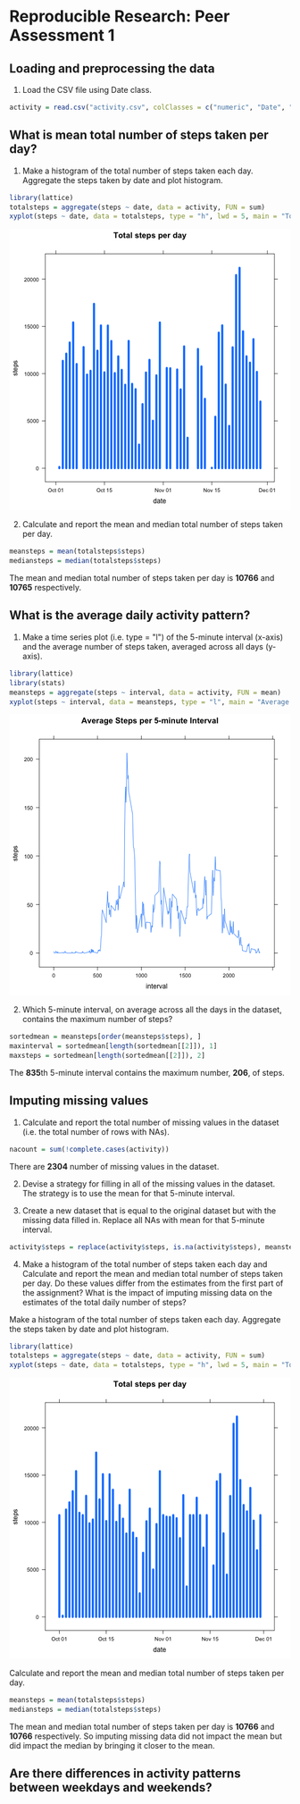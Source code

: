 # Reproducible Research: Peer Assessment 1


## Loading and preprocessing the data

1. Load the CSV file using Date class.

  
  ```r
  activity = read.csv("activity.csv", colClasses = c("numeric", "Date", "numeric"))
  ```


## What is mean total number of steps taken per day?

1. Make a histogram of the total number of steps taken each day. 
Aggregate the steps taken by date and plot histogram.
  
  ```r
  library(lattice)
  totalsteps = aggregate(steps ~ date, data = activity, FUN = sum)
  xyplot(steps ~ date, data = totalsteps, type = "h", lwd = 5, main = "Total steps per day")
  ```
  
  ![plot of chunk histogram1](figure/histogram1.png) 


2. Calculate and report the mean and median total number of steps taken per day.
  
  ```r
  meansteps = mean(totalsteps$steps)
  mediansteps = median(totalsteps$steps)
  ```


  The mean and median total number of steps taken per day is **10766** and **10765** respectively.

## What is the average daily activity pattern?

1. Make a time series plot (i.e. type = "l") of the 5-minute interval (x-axis) and the average number of steps taken, averaged across all days (y-axis).
  
  ```r
  library(lattice)
  library(stats)
  meansteps = aggregate(steps ~ interval, data = activity, FUN = mean)
  xyplot(steps ~ interval, data = meansteps, type = "l", main = "Average Steps per 5-minute Interval")
  ```
  
  ![plot of chunk timeseriesplot](figure/timeseriesplot.png) 


2. Which 5-minute interval, on average across all the days in the dataset, contains the maximum number of steps?

  
  ```r
  sortedmean = meansteps[order(meansteps$steps), ]
  maxinterval = sortedmean[length(sortedmean[[2]]), 1]
  maxsteps = sortedmean[length(sortedmean[[2]]), 2]
  ```

  
  The **835**th 5-minute interval contains the maximum number, **206**, of steps.

## Imputing missing values

1. Calculate and report the total number of missing values in the dataset (i.e. the total number of rows with NAs).

  
  ```r
  nacount = sum(!complete.cases(activity))
  ```

  There are **2304** number of missing values in the dataset.
  
2. Devise a strategy for filling in all of the missing values in the dataset. The strategy is to use the mean for that 5-minute interval.

3. Create a new dataset that is equal to the original dataset but with the missing data filled in.
  Replace all NAs with mean for that 5-minute interval.
  
  
  ```r
  activity$steps = replace(activity$steps, is.na(activity$steps), meansteps$steps)
  ```

4. Make a histogram of the total number of steps taken each day and Calculate and report the mean and median total number of steps taken per day. Do these values differ from the estimates from the first part of the assignment? What is the impact of imputing missing data on the estimates of the total daily number of steps?

  Make a histogram of the total number of steps taken each day. 
  Aggregate the steps taken by date and plot histogram.
  
  ```r
  library(lattice)
  totalsteps = aggregate(steps ~ date, data = activity, FUN = sum)
  xyplot(steps ~ date, data = totalsteps, type = "h", lwd = 5, main = "Total steps per day")
  ```
  
  ![plot of chunk histogram2](figure/histogram2.png) 


  Calculate and report the mean and median total number of steps taken per day.
  
  ```r
  meansteps = mean(totalsteps$steps)
  mediansteps = median(totalsteps$steps)
  ```


  The mean and median total number of steps taken per day is **10766** and **10766** respectively. So imputing missing data did not impact the mean but did impact the median by bringing it closer to the mean.


## Are there differences in activity patterns between weekdays and weekends?
